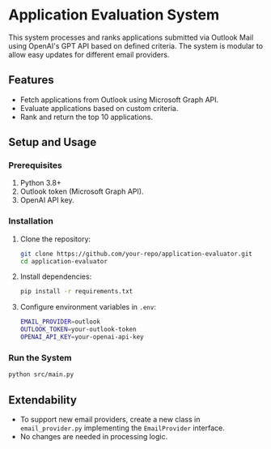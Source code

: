 # Application Evaluation System

This system processes and ranks applications submitted via Outlook Mail using OpenAI's GPT API based on defined criteria. The system is modular to allow easy updates for different email providers.

## Features
- Fetch applications from Outlook using Microsoft Graph API.
- Evaluate applications based on custom criteria.
- Rank and return the top 10 applications.

## Setup and Usage

### Prerequisites
1. Python 3.8+
2. Outlook token (Microsoft Graph API).
3. OpenAI API key.

### Installation
1. Clone the repository:
   ```bash
   git clone https://github.com/your-repo/application-evaluator.git
   cd application-evaluator
   ```
2. Install dependencies:
   ```bash
   pip install -r requirements.txt
   ```
3. Configure environment variables in `.env`:
   ```bash
   EMAIL_PROVIDER=outlook
   OUTLOOK_TOKEN=your-outlook-token
   OPENAI_API_KEY=your-openai-api-key
   ```

### Run the System
```bash
python src/main.py
```

## Extendability
- To support new email providers, create a new class in `email_provider.py` implementing the `EmailProvider` interface.
- No changes are needed in processing logic.
